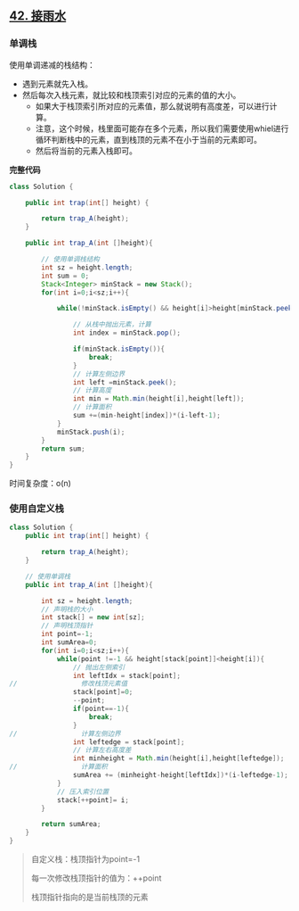 ## [42. 接雨水](https://leetcode-cn.com/problems/trapping-rain-water/)

### 单调栈

使用单调递减的栈结构：

- 遇到元素就先入栈。
- 然后每次入栈元素，就比较和栈顶索引对应的元素的值的大小。
  - 如果大于栈顶索引所对应的元素值，那么就说明有高度差，可以进行计算。
  - 注意，这个时候，栈里面可能存在多个元素，所以我们需要使用whiel进行循环判断栈中的元素，直到栈顶的元素不在小于当前的元素即可。
  - 然后将当前的元素入栈即可。

**完整代码**

~~~java
class Solution {

    public int trap(int[] height) {

        return trap_A(height);
    }

    public int trap_A(int []height){

        // 使用单调栈结构
        int sz = height.length;
        int sum = 0;
        Stack<Integer> minStack = new Stack();
        for(int i=0;i<sz;i++){

            while(!minStack.isEmpty() && height[i]>height[minStack.peek()]){

                // 从栈中抛出元素，计算
                int index = minStack.pop();

                if(minStack.isEmpty()){
                    break;
                }
                // 计算左侧边界
                int left =minStack.peek();
                // 计算高度
                int min = Math.min(height[i],height[left]);
                // 计算面积
                sum +=(min-height[index])*(i-left-1);
            }
            minStack.push(i);
        }
        return sum;
    }
}
~~~

时间复杂度：o(n)

### 使用自定义栈

~~~java
class Solution {
    public int trap(int[] height) {

        return trap_A(height);
    }

    // 使用单调栈
    public int trap_A(int []height){

        int sz = height.length;
        // 声明栈的大小
        int stack[] = new int[sz];
        // 声明栈顶指针
        int point=-1;
        int sumArea=0;
        for(int i=0;i<sz;i++){
            while(point !=-1 && height[stack[point]]<height[i]){
                // 抛出左侧索引
                int leftIdx = stack[point];
//                修改栈顶元素值
                stack[point]=0;
                --point;
                if(point==-1){
                    break;
                }
//                计算左侧边界
                int leftedge = stack[point];
                // 计算左右高度差
                int minheight = Math.min(height[i],height[leftedge]);
//                计算面积
                sumArea += (minheight-height[leftIdx])*(i-leftedge-1);
            }
            // 压入索引位置
            stack[++point]= i;
        }

        return sumArea;
    }
}
~~~

> 自定义栈：栈顶指针为point=-1
>
> 每一次修改栈顶指针的值为：++point
>
> 栈顶指针指向的是当前栈顶的元素